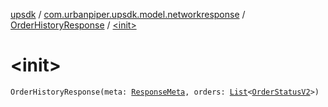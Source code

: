 [upsdk](../../index.md) / [com.urbanpiper.upsdk.model.networkresponse](../index.md) / [OrderHistoryResponse](index.md) / [&lt;init&gt;](./-init-.md)

# &lt;init&gt;

`OrderHistoryResponse(meta: `[`ResponseMeta`](../-response-meta/index.md)`, orders: `[`List`](https://kotlinlang.org/api/latest/jvm/stdlib/kotlin.collections/-list/index.html)`<`[`OrderStatusV2`](../-order-status-v2/index.md)`>)`